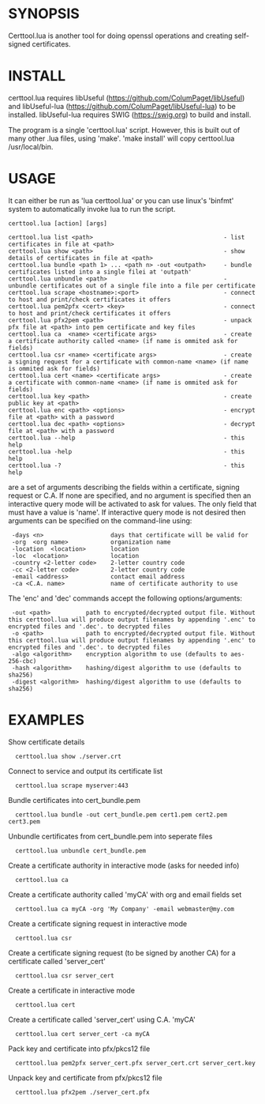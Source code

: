 SYNOPSIS
========

Certtool.lua is another tool for doing openssl operations and creating self-signed certificates. 


INSTALL
=======

certtool.lua  requires libUseful (https://github.com/ColumPaget/libUseful) and libUseful-lua (https://github.com/ColumPaget/libUseful-lua) to be installed. libUseful-lua requires SWIG (https://swig.org) to build and install.

The program is a single 'certtool.lua' script. However, this is built out of many other .lua files, using 'make'. 'make install' will copy certtool.lua /usr/local/bin.


USAGE
=====

It can either be run as 'lua certtool.lua' or you can use linux's 'binfmt' system to automatically invoke lua to run the script.

```
certtool.lua [action] [args]

certtool.lua list <path>                                     - list certificates in file at <path>
certtool.lua show <path>                                     - show details of certificates in file at <path>
certtool.lua bundle <path 1> ... <path n> -out <outpath>     - bundle certificates listed into a single filei at 'outpath'
certtool.lua unbundle <path>                                 - unbundle certificates out of a single file into a file per certificate
certtool.lua scrape <hostname>:<port>                        - connect to host and print/check certificates it offers
certtool.lua pem2pfx <cert> <key>                            - connect to host and print/check certificates it offers
certtool.lua pfx2pem <path>                                  - unpack pfx file at <path> into pem certificate and key files
certtool.lua ca  <name> <certificate args>                   - create a certificate authority called <name> (if name is ommited ask for fields)
certtool.lua csr <name> <certificate args>                   - create a signing request for a certificate with common-name <name> (if name is ommited ask for fields)
certtool.lua cert <name> <certificate args>                  - create a certificate with common-name <name> (if name is ommited ask for fields)
certtool.lua key <path>                                      - create public key at <path>
certtool.lua enc <path> <options>                            - encrypt file at <path> with a password
certtool.lua dec <path> <options>                            - decrypt file at <path> with a password
certtool.lua --help                                          - this help
certtool.lua -help                                           - this help
certtool.lua -?                                              - this help
```



<certificate args> are a set of arguments describing the fields within a certificate, signing request or C.A. If none are specified, and no <name> argument is specified then an interactive query mode will be activated to ask for values. The only field that must have a value is 'name'. If interactive query mode is not desired then arguments can be specified on the command-line using:

```
 -days <n>                   days that certificate will be valid for
 -org  <org name>            organization name
 -location  <location>       location
 -loc  <location>            location
 -country <2-letter code>    2-letter country code
 -cc <2-letter code>         2-letter country code
 -email <address>            contact email address
 -ca <C.A. name>             name of certificate authority to use
```


The 'enc' and 'dec' commands accept the following options/arguments:

```
 -out <path>          path to encrypted/decrypted output file. Without this certtool.lua will produce output filenames by appending '.enc' to encrypted files and '.dec'. to decrypted files
 -o <path>            path to encrypted/decrypted output file. Without this certtool.lua will produce output filenames by appending '.enc' to encrypted files and '.dec'. to decrypted files
 -algo <algorithm>    encryption algorithm to use (defaults to aes-256-cbc)
 -hash <algorithm>    hashing/digest algorithm to use (defaults to sha256)
 -digest <algorithm>  hashing/digest algorithm to use (defaults to sha256)
```


EXAMPLES
========


Show certificate details
```
  certtool.lua show ./server.crt
```
Connect to service and output its certificate list
```
  certtool.lua scrape myserver:443
```
Bundle certificates into cert_bundle.pem
```
  certtool.lua bundle -out cert_bundle.pem cert1.pem cert2.pem cert3.pem
```
Unbundle certificates from cert_bundle.pem into seperate files
```
  certtool.lua unbundle cert_bundle.pem
```
Create a certificate authority in interactive mode (asks for needed info)
```
  certtool.lua ca
```
Create a certificate authority called 'myCA' with org and email fields set
```
  certtool.lua ca myCA -org 'My Company' -email webmaster@my.com
```
Create a certificate signing request in interactive mode
```
  certtool.lua csr
```
Create a certificate signing request (to be signed by another CA) for a certificate called 'server_cert'
```
  certtool.lua csr server_cert
```
Create a certificate in interactive mode
```
  certtool.lua cert
```
Create a certificate called 'server_cert' using C.A. 'myCA'
```
  certtool.lua cert server_cert -ca myCA
```
Pack key and certificate into pfx/pkcs12 file
```
  certtool.lua pem2pfx server_cert.pfx server_cert.crt server_cert.key
```
Unpack key and certificate from pfx/pkcs12 file
```
  certtool.lua pfx2pem ./server_cert.pfx
```
